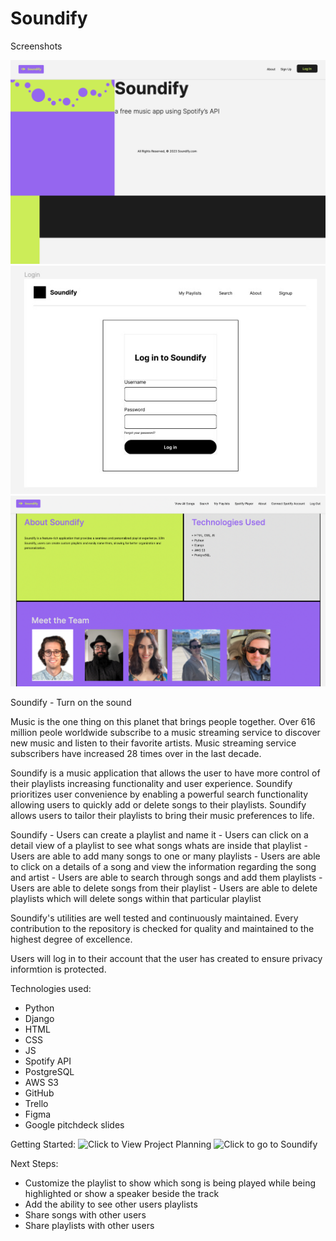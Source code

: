 # Soundify

Screenshots

  ![Home](./images/Soundify_homepage.png)
  ![Login](./images/login_page.jpg)
  ![About](./images/Soundify_about.png)


Soundify - Turn on the sound

Music is the one thing on this planet that brings people together. Over 616 million peole worldwide subscribe to a music streaming service to discover new music and listen to their favorite artists. Music streaming service subscribers have increased 28 times over in the last decade. 

Soundify is a music application that allows the user to have more control of their playlists increasing functionality and user experience. 
Soundify prioritizes user convenience by enabling a powerful search functionality allowing users to quickly add or delete songs to their playlists.
Soundify allows users to tailor their playlists to bring their music preferences to life. 



Soundify 
    - Users can create a playlist and name it
    - Users can click on a detail view of a playlist to see what songs whats are inside that playlist
    - Users are able to add many songs to one or many playlists
    - Users are able to click on a details of a song and view the information regarding the song and artist 
    - Users are able to search through songs and add them playlists
    - Users are able to delete songs from their playlist
    - Users are able to delete playlists which will delete songs within that particular playlist

Soundify's utilities are well tested and continuously maintained. Every contribution to the repository is checked for quality and maintained to the highest degree of excellence. 

Users will log in to their account that the user has created to ensure privacy informtion is protected.

Technologies used:

  - Python
  - Django
  - HTML
  - CSS
  - JS
  - Spotify API
  - PostgreSQL
  - AWS S3
  - GitHub
  - Trello
  - Figma
  - Google pitchdeck slides



Getting Started:
  ![Click to View Project Planning](https://trello.com/b/tzhmkpLU/project-3-soundify)
  ![Click to go to Soundify]()

Next Steps:
  - Customize the playlist to show which song is being
    played while being highlighted or show a speaker beside the track
  - Add the ability to see other users playlists
  - Share songs with other users
  - Share playlists with other users


